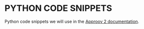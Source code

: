 # PYTHON CODE SNIPPETS

Python code snippets we will use in the [Approov 2 documentation](https://approov.io/docs/).
